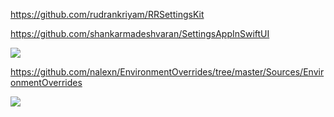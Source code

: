 https://github.com/rudrankriyam/RRSettingsKit

https://github.com/shankarmadeshvaran/SettingsAppInSwiftUI

![](https://github.com/shankarmadeshvaran/SettingsAppInSwiftUI/raw/master/Settings.gif)

https://github.com/nalexn/EnvironmentOverrides/tree/master/Sources/EnvironmentOverrides

![](https://github.com/nalexn/blob_files/raw/master/images/EnvironmentOverrides.gif?raw=true)

